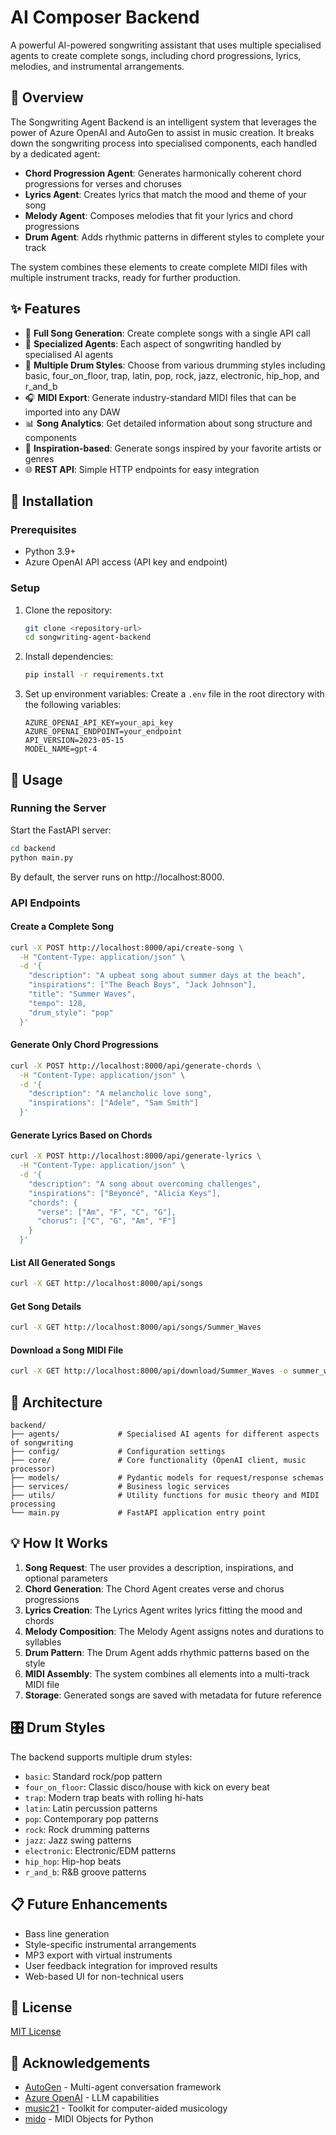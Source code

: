 # AI Composer Backend

A powerful AI-powered songwriting assistant that uses multiple specialised agents to create complete songs, including chord progressions, lyrics, melodies, and instrumental arrangements.

## 🎵 Overview

The Songwriting Agent Backend is an intelligent system that leverages the power of Azure OpenAI and AutoGen to assist in music creation. It breaks down the songwriting process into specialised components, each handled by a dedicated agent:

- **Chord Progression Agent**: Generates harmonically coherent chord progressions for verses and choruses
- **Lyrics Agent**: Creates lyrics that match the mood and theme of your song
- **Melody Agent**: Composes melodies that fit your lyrics and chord progressions
- **Drum Agent**: Adds rhythmic patterns in different styles to complete your track

The system combines these elements to create complete MIDI files with multiple instrument tracks, ready for further production.

## ✨ Features

- 🎹 **Full Song Generation**: Create complete songs with a single API call
- 🎸 **Specialized Agents**: Each aspect of songwriting handled by specialised AI agents
- 🥁 **Multiple Drum Styles**: Choose from various drumming styles including basic, four_on_floor, trap, latin, pop, rock, jazz, electronic, hip_hop, and r_and_b
- 🎧 **MIDI Export**: Generate industry-standard MIDI files that can be imported into any DAW
- 📊 **Song Analytics**: Get detailed information about song structure and components
- 🎯 **Inspiration-based**: Generate songs inspired by your favorite artists or genres
- 🌐 **REST API**: Simple HTTP endpoints for easy integration

## 🔧 Installation

### Prerequisites

- Python 3.9+
- Azure OpenAI API access (API key and endpoint)

### Setup

1. Clone the repository:
   ```bash
   git clone <repository-url>
   cd songwriting-agent-backend
   ```

2. Install dependencies:
   ```bash
   pip install -r requirements.txt
   ```

3. Set up environment variables:
   Create a `.env` file in the root directory with the following variables:
   ```
   AZURE_OPENAI_API_KEY=your_api_key
   AZURE_OPENAI_ENDPOINT=your_endpoint
   API_VERSION=2023-05-15
   MODEL_NAME=gpt-4
   ```

## 🚀 Usage

### Running the Server

Start the FastAPI server:

```bash
cd backend
python main.py
```

By default, the server runs on http://localhost:8000.

### API Endpoints

#### Create a Complete Song

```bash
curl -X POST http://localhost:8000/api/create-song \
  -H "Content-Type: application/json" \
  -d '{
    "description": "A upbeat song about summer days at the beach",
    "inspirations": ["The Beach Boys", "Jack Johnson"],
    "title": "Summer Waves",
    "tempo": 128,
    "drum_style": "pop"
  }'
```

#### Generate Only Chord Progressions

```bash
curl -X POST http://localhost:8000/api/generate-chords \
  -H "Content-Type: application/json" \
  -d '{
    "description": "A melancholic love song",
    "inspirations": ["Adele", "Sam Smith"]
  }'
```

#### Generate Lyrics Based on Chords

```bash
curl -X POST http://localhost:8000/api/generate-lyrics \
  -H "Content-Type: application/json" \
  -d '{
    "description": "A song about overcoming challenges",
    "inspirations": ["Beyoncé", "Alicia Keys"],
    "chords": {
      "verse": ["Am", "F", "C", "G"],
      "chorus": ["C", "G", "Am", "F"]
    }
  }'
```

#### List All Generated Songs

```bash
curl -X GET http://localhost:8000/api/songs
```

#### Get Song Details

```bash
curl -X GET http://localhost:8000/api/songs/Summer_Waves
```

#### Download a Song MIDI File

```bash
curl -X GET http://localhost:8000/api/download/Summer_Waves -o summer_waves.mid
```

## 🧩 Architecture

```
backend/
├── agents/             # Specialised AI agents for different aspects of songwriting
├── config/             # Configuration settings
├── core/               # Core functionality (OpenAI client, music processor)
├── models/             # Pydantic models for request/response schemas
├── services/           # Business logic services
├── utils/              # Utility functions for music theory and MIDI processing
└── main.py             # FastAPI application entry point
```

## 💡 How It Works

1. **Song Request**: The user provides a description, inspirations, and optional parameters
2. **Chord Generation**: The Chord Agent creates verse and chorus progressions
3. **Lyrics Creation**: The Lyrics Agent writes lyrics fitting the mood and chords
4. **Melody Composition**: The Melody Agent assigns notes and durations to syllables
5. **Drum Pattern**: The Drum Agent adds rhythmic patterns based on the style
6. **MIDI Assembly**: The system combines all elements into a multi-track MIDI file
7. **Storage**: Generated songs are saved with metadata for future reference

## 🎛️ Drum Styles

The backend supports multiple drum styles:

- `basic`: Standard rock/pop pattern
- `four_on_floor`: Classic disco/house with kick on every beat
- `trap`: Modern trap beats with rolling hi-hats
- `latin`: Latin percussion patterns
- `pop`: Contemporary pop patterns
- `rock`: Rock drumming patterns
- `jazz`: Jazz swing patterns
- `electronic`: Electronic/EDM patterns
- `hip_hop`: Hip-hop beats
- `r_and_b`: R&B groove patterns

## 📋 Future Enhancements

- Bass line generation
- Style-specific instrumental arrangements
- MP3 export with virtual instruments
- User feedback integration for improved results
- Web-based UI for non-technical users

## 📄 License

[MIT License](LICENSE)

## 🙏 Acknowledgements

- [AutoGen](https://github.com/microsoft/autogen) - Multi-agent conversation framework
- [Azure OpenAI](https://azure.microsoft.com/en-us/products/ai-services/openai-service) - LLM capabilities
- [music21](https://web.mit.edu/music21/) - Toolkit for computer-aided musicology
- [mido](https://mido.readthedocs.io/) - MIDI Objects for Python
